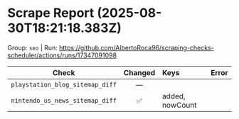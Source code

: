 # Scrape Report (2025-08-30T18:21:18.383Z)

Group: `seo`  |  Run: https://github.com/AlbertoRoca96/scraping-checks-scheduler/actions/runs/17347091098

| Check | Changed | Keys | Error |
|---|:---:|:--|:--|
| `playstation_blog_sitemap_diff` | — |  |  |
| `nintendo_us_news_sitemap_diff` | ✅ | added, nowCount |  |
